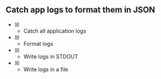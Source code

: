 ## Catch app logs to format them in JSON

- [X] - Catch all application logs
- [X] - Format logs
- [X] - Write logs in STDOUT
- [X] - Write logs in a file

